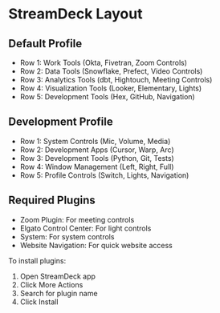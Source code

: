 # StreamDeck Layout

## Default Profile

- Row 1: Work Tools (Okta, Fivetran, Zoom Controls)
- Row 2: Data Tools (Snowflake, Prefect, Video Controls)
- Row 3: Analytics Tools (dbt, Hightouch, Meeting Controls)
- Row 4: Visualization Tools (Looker, Elementary, Lights)
- Row 5: Development Tools (Hex, GitHub, Navigation)

## Development Profile

- Row 1: System Controls (Mic, Volume, Media)
- Row 2: Development Apps (Cursor, Warp, Arc)
- Row 3: Development Tools (Python, Git, Tests)
- Row 4: Window Management (Left, Right, Full)
- Row 5: Profile Controls (Switch, Lights, Navigation)

## Required Plugins

- Zoom Plugin: For meeting controls
- Elgato Control Center: For light controls
- System: For system controls
- Website Navigation: For quick website access

To install plugins:

1. Open StreamDeck app
2. Click More Actions
3. Search for plugin name
4. Click Install
